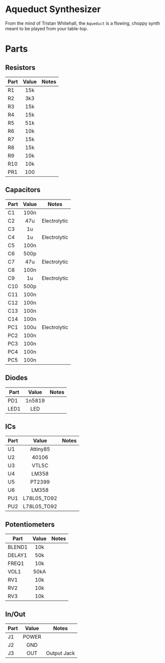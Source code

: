 # Aqueduct Synthesizer

From the mind of Tristan Whitehall, the `Aqueduct` is a flowing, choppy synth meant to be played from your table-top.

# Parts
## Resistors
| Part | Value | Notes |
|----|:---:|-----|
| R1 | 15k |
| R2 | 3k3 |
| R3 | 15k |
| R4 | 15k |
| R5 | 51k |
| R6 | 10k |
| R7 | 15k |
| R8 | 15k |
| R9 | 10k |
| R10 | 10k |
| PR1 | 100 |

## Capacitors
| Part | Value | Notes |
|----|:---:|-----|
| C1 | 100n |
| C2 | 47u | Electrolytic |
| C3 | 1u |
| C4 | 1u | Electrolytic |
| C5 | 100n |
| C6 | 500p |
| C7 | 47u | Electrolytic |
| C8 | 100n |
| C9 | 1u | Electrolytic |
| C10 | 500p |
| C11 | 100n |
| C12 | 100n |
| C13 | 100n |
| C14 | 100n |
| PC1 | 100u | Electrolytic |
| PC2 | 100n |
| PC3 | 100n |
| PC4 | 100n |
| PC5 | 100n |

## Diodes
| Part | Value | Notes |
|----|:---:|-----|
| PD1 | 1n5819 |
| LED1 | LED |

## ICs
| Part | Value | Notes |
|----|:---:|-----|
| U1 | Attiny85 |
| U2 | 40106 |
| U3 | VTL5C |
| U4 | LM358 |
| U5 | PT2399 |
| U6 | LM358 |
| PU1 | L78L05_TO92 |
| PU2 | L78L05_TO92 |

## Potentiometers
| Part | Value | Notes |
|----|:---:|-----|
| BLEND1 | 10k |
| DELAY1 | 50k |
| FREQ1 | 10k |
| VOL1 | 50kA |
| RV1 | 10k |
| RV2 | 10k |
| RV3 | 10k |

## In/Out
| Part | Value | Notes |
|----|:---:|-----|
| J1 | POWER |
| J2 | GND |
| J3 | OUT | Output Jack |
